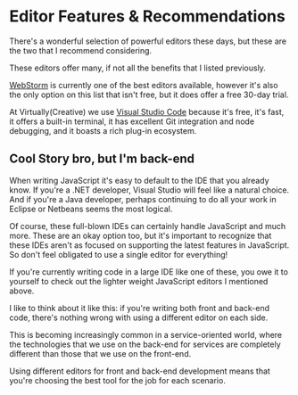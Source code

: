 # Editor Features & Recommendations

There's a wonderful selection of powerful editors these
days, but these are the two that I recommend considering.

These editors offer many, if not all the benefits that I listed previously.

[WebStorm](https://www.jetbrains.com/webstorm/) is currently one of the best editors available, however it's also
the only option on this list that isn't free, but it does offer a free 30-day trial.

At Virtually(Creative) we use [Visual Studio Code](https://code.visualstudio.com) because it's free,
it's fast, it offers a built-in terminal, it has
excellent Git integration and node debugging, and it
boasts a rich plug-in ecosystem.

## Cool Story bro, but I'm back-end

When writing JavaScript it's easy to default to the
IDE that you already know. If you're a .NET developer,
Visual Studio will feel like a natural choice. And if
you're a Java developer, perhaps continuing to do all
your work in Eclipse or Netbeans seems the most logical.

Of course, these full-blown IDEs can certainly handle
JavaScript and much more. These are an okay option too,
but it's important to recognize that these IDEs aren't
as focused on supporting the latest features in
JavaScript. So don't feel obligated to use a single
editor for everything!

If you're currently writing code in a large IDE like one
of these, you owe it to yourself to check out the
lighter weight JavaScript editors I mentioned above.

I like to think about it like this: if you're writing
both front and back-end code, there's nothing wrong with
using a different editor on each side.

This is becoming increasingly common in a
service-oriented world, where the technologies that we
use on the back-end for services are completely
different than those that we use on the front-end.

Using different editors for front and back-end
development means that you're choosing the best tool for
the job for each scenario.
